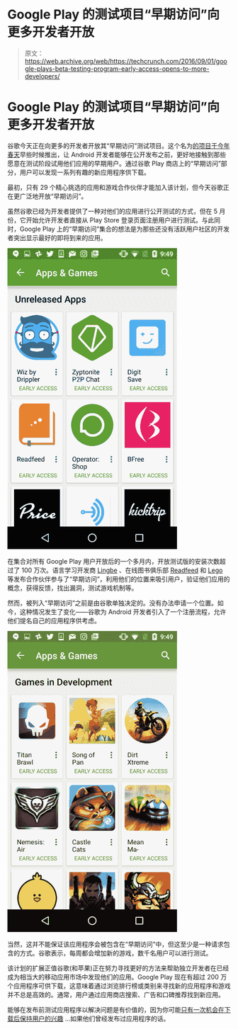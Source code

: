 # Google Play 的测试项目“早期访问”向更多开发者开放 

> 原文：<https://web.archive.org/web/https://techcrunch.com/2016/09/01/google-plays-beta-testing-program-early-access-opens-to-more-developers/>

# Google Play 的测试项目“早期访问”向更多开发者开放

谷歌今天正在向更多的开发者开放其“早期访问”测试项目。这个名为[的项目于今年春天](https://web.archive.org/web/20221025222818/https://beta.techcrunch.com/2016/05/18/android-developers-get-new-beta-testing-analytics-and-pre-launch-tools-in-google-play/)早些时候推出，让 Android 开发者能够在公开发布之前，更好地接触到那些愿意在测试阶段试用他们应用的早期用户。通过谷歌 Play 商店上的“早期访问”部分，用户可以发现一系列有趣的新应用程序供下载。

最初，只有 29 个精心挑选的应用和游戏合作伙伴才能加入该计划，但今天谷歌正在更广泛地开放“早期访问”。

虽然谷歌已经为开发者提供了一种对他们的应用进行公开测试的方式，但在 5 月份，它开始允许开发者直接从 Play Store 登录页面注册用户进行测试。与此同时，Google Play 上的“早期访问”集合的想法是为那些还没有活跃用户社区的开发者突出显示最好的即将到来的应用。

![Screenshot_20160901-094936](img/bebc1b846fc6109a49241ef890e79016.png)

在集合对所有 Google Play 用户开放后的一个多月内，开放测试版的安装次数超过了 100 万次。语言学习开发商 [Lingbe](https://web.archive.org/web/20221025222818/https://play.google.com/apps/testing/com.lingbe.app) 、在线图书俱乐部 [Readfeed](https://web.archive.org/web/20221025222818/https://play.google.com/store/apps/details?id=com.readfeedinc.readfeed&e=-EnableAppDetailsPageRedesign) 和 [Lego](https://web.archive.org/web/20221025222818/https://play.google.com/store/info/topic?id=lego&hl=en&e=-EnableAppDetailsPageRedesign) 等发布合作伙伴参与了“早期访问”，利用他们的位置来吸引用户，验证他们应用的概念，获得反馈，找出漏洞，测试游戏机制等。

然而，被列入“早期访问”之前是由谷歌单独决定的。没有办法申请一个位置。如今，这种情况发生了变化——谷歌为 Android 开发者引入了一个注册流程，允许他们提名自己的应用程序供考虑。

![Screenshot_20160901-094949](img/4763b6afbbeaa771dda12f401591058a.png)

当然，这并不能保证该应用程序会被包含在“早期访问”中，但这至少是一种请求包含的方式。谷歌表示，每周都会增加新的游戏，数千名用户可以进行测试。

该计划的扩展正值谷歌(和苹果)正在努力寻找更好的方法来帮助独立开发者在已经成为相当大的移动应用市场中发现他们的应用。Google Play 现在有超过 200 万个应用程序可供下载，这意味着通过浏览排行榜或类别来寻找新的应用程序和游戏并不总是高效的。通常，用户通过应用商店搜索、广告和口碑推荐找到新应用。

能够在发布前测试应用程序以解决问题是有价值的，因为你可能[只有一次机会在下载后保持用户的兴趣](https://web.archive.org/web/20221025222818/https://beta.techcrunch.com/2016/05/31/nearly-1-in-4-people-abandon-mobile-apps-after-only-one-use/) …如果他们曾经发布过应用程序的话。